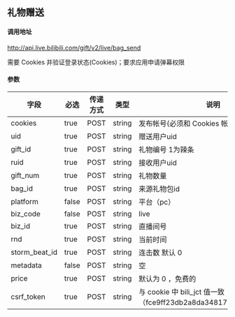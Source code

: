 ## 礼物赠送

#### 调用地址

http://api.live.bilibili.com/gift/v2/live/bag_send

需要 Cookies 并验证登录状态(Cookies)；要求应用申请弹幕权限

#### 参数

|字段|必选|传递方式|类型|说明|
|----|----|--------|----|----|
|cookies|true|POST|string|发布帐号(必须和 Cookies 帐号一致)|
|uid|true|POST|string|赠送用户uid|
|gift_id|true|POST|string|礼物编号 1为辣条|
|ruid|true|POST|string|接收用户uid|
|gift_num|true|POST|string|礼物数量|
|bag_id|true|POST|string|来源礼物包id|
|platform|false|POST|string|平台（pc）|
|biz_code|false|POST|string|live|
|biz_id|true|POST|string|直播间号|
|rnd|true|POST|string|当前时间|
|storm_beat_id|true|POST|string|连击数 默认 0 |
|metadata|false|POST|string|空|
|price|true|POST|string|默认为 0 ，免费的|
|csrf_token|true|POST|string|与 cookie 中 bili_jct 值一致（fce9ff23db2a8da348172da7e8972020）|
